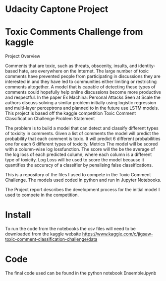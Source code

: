 ﻿# Udacity Captone Project
# Toxic Comments Challenge from kaggle
Project Overview 
 
Comments that are toxic, such as threats, obscenity, insults, and identity-based hate, are everywhere on the Internet. The large number of toxic comments have prevented people from participating in discussions they are interested in and they have led to communities either limiting or restricting comments altogether. A model that is capable of detecting these types of comments could hopefully help online discussions become more productive and respectful. In the paper Ex Machina: Personal Attacks Seen at Scale the authors discuss solving a similar problem initially using logistic regression and multi-layer perceptrons and planned to in the future use LSTM models. This project is based off the kaggle competition ​Toxic Comment Classification Challenge Problem Statement 
 
The problem is to build a model that can detect and classify different types of toxicity in comments. Given a list of comments the model will predict the probability that each comment is toxic. It will predict 6 different probabilities one for each 6 different types of toxicity. Metrics 
 The model will be scored with a column-wise ​log loss​ function. The score will the be the average of the log loss of each predicted column, where each column is a different type of toxicity. Log Loss will be used to score the model because it quantifies the accuracy of a classifier by penalising false classifications. 
 
This is a repository of the files I used to compete in the Toxic Comment Challenge.  The models used coded in python and run in Jupyter Notebooks.  

The Project report describes the development process for the initial model I used to compete in the competition.
# Install
To run the code from the notebooks the csv files will need to be downloaded from the kaggle website
https://www.kaggle.com/c/jigsaw-toxic-comment-classification-challenge/data
# Code
The final code used can be found in the python notebook Ensemble.ipynb
